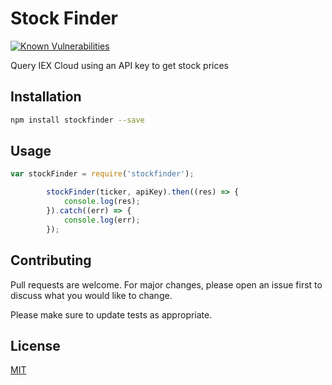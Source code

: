 # Stock Finder
[![Known Vulnerabilities](https://snyk.io/test/github/Mr-Que/Stock-Finder/badge.svg?targetFile=package.json)](https://snyk.io/test/github/Mr-Que/Stock-Finder?targetFile=package.json)

Query IEX Cloud using an API key to get stock prices

## Installation


```bash
npm install stockfinder --save
```

## Usage

```javascript
var stockFinder = require('stockfinder');

        stockFinder(ticker, apiKey).then((res) => {
            console.log(res);
        }).catch((err) => {
            console.log(err);
        });
```

## Contributing
Pull requests are welcome. For major changes, please open an issue first to discuss what you would like to change.

Please make sure to update tests as appropriate.

## License
[MIT](https://github.com/Mr-Que/Stock-Finder/blob/master/license)
